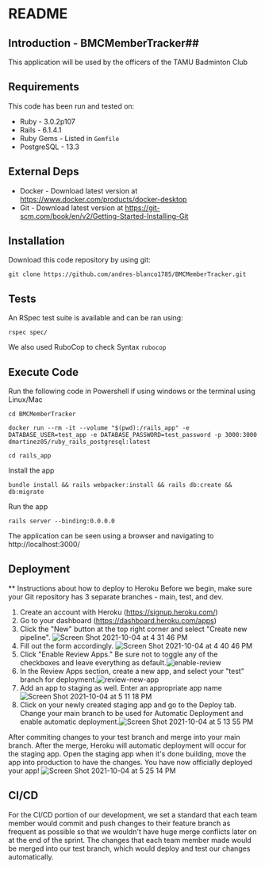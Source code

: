 # README

## Introduction - BMCMemberTracker##

This application will be used by the officers of the TAMU Badminton Club

## Requirements ##

This code has been run and tested on:

* Ruby - 3.0.2p107
* Rails - 6.1.4.1
* Ruby Gems - Listed in `Gemfile`
* PostgreSQL - 13.3

## External Deps  ##

* Docker - Download latest version at https://www.docker.com/products/docker-desktop
* Git - Download latest version at https://git-scm.com/book/en/v2/Getting-Started-Installing-Git

## Installation ##

Download this code repository by using git:

 `git clone https://github.com/andres-blanco1785/BMCMemberTracker.git`


## Tests ##

An RSpec test suite is available and can be ran using:

  `rspec spec/`
  
We also used RuboCop to check Syntax
  `rubocop`

## Execute Code ##

Run the following code in Powershell if using windows or the terminal using Linux/Mac

  `cd BMCMemberTracker`

  `docker run --rm -it --volume "$(pwd):/rails_app" -e DATABASE_USER=test_app -e DATABASE_PASSWORD=test_password -p 3000:3000 dmartinez05/ruby_rails_postgresql:latest`

  `cd rails_app`

Install the app

  `bundle install && rails webpacker:install && rails db:create && db:migrate`

Run the app

   `rails server --binding:0.0.0.0`

The application can be seen using a browser and navigating to http://localhost:3000/

## Deployment ##

** Instructions about how to deploy to Heroku
Before we begin, make sure your Git repository has 3 separate branches - main, test, and dev.
1. Create an account with Heroku (https://signup.heroku.com/)
2. Go to your dashboard (https://dashboard.heroku.com/apps)
3. Click the "New" button at the top right corner and select "Create new pipeline".
![Screen Shot 2021-10-04 at 4 31 46 PM](https://user-images.githubusercontent.com/53985591/135927652-a677b370-f1ff-4efa-84bf-daf6d2717504.png)
4. Fill out the form accordingly. 
![Screen Shot 2021-10-04 at 4 40 46 PM](https://user-images.githubusercontent.com/53985591/135928614-3e03f436-025a-49c0-83aa-4b3a6269ed24.png)
5. Click "Enable Review Apps." Be sure not to toggle any of the checkboxes and leave everything as default.![enable-review](https://user-images.githubusercontent.com/53985591/135931428-ca6d1af3-5b4c-41e8-aeaf-01315ea39fde.png)
6. In the Review Apps section, create a new app, and select your "test" branch for deployment.![review-new-app](https://user-images.githubusercontent.com/53985591/135931436-c210f31c-a7c5-4a07-af9a-349dcc07ca60.png)
7. Add an app to staging as well. Enter an appropriate app name
![Screen Shot 2021-10-04 at 5 11 18 PM](https://user-images.githubusercontent.com/53985591/135931711-12c2e75e-a70e-4784-8360-cad9715ba1c9.png)
8. Click on your newly created staging app and go to the Deploy tab. Change your main branch to be used for Automatic Deployment and enable automatic deployment.![Screen Shot 2021-10-04 at 5 13 55 PM](https://user-images.githubusercontent.com/53985591/135931949-df5e5366-8de2-406d-ac72-e3949a2d707e.png)

After commiting changes to your test branch and merge into your main branch. After the merge, Heroku will automatic deployment will occur for the staging app. Open the staging app when it's done building, move the app into production to have the changes. You have now officially deployed your app! ![Screen Shot 2021-10-04 at 5 25 14 PM](https://user-images.githubusercontent.com/53985591/135932952-32d54ebe-735e-40a2-97bb-192d2c6baa9c.png)


## CI/CD ##

For the CI/CD portion of our development, we set a standard that each team member would commit and push changes to their feature branch as frequent as possible so that we wouldn't have huge merge conflicts later on at the end of the sprint. The changes that each team member made would be merged into our test branch, which would deploy and test our changes automatically.
